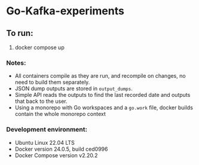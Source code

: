 # Go-Kafka-experiments

## To run: 
1. docker compose up

### Notes:
- All containers compile as they are run, and recompile on changes, no need to build them separately.
- JSON dump outputs are stored in ```output_dumps```.
- Simple API reads the outputs to find the last recorded date and outputs that back to the user.
- Using a monorepo with Go workspaces and a `go.work` file, docker builds contain the whole monorepo context

### Development environment:
- Ubuntu Linux 22.04 LTS
- Docker version 24.0.5, build ced0996
- Docker Compose version v2.20.2




